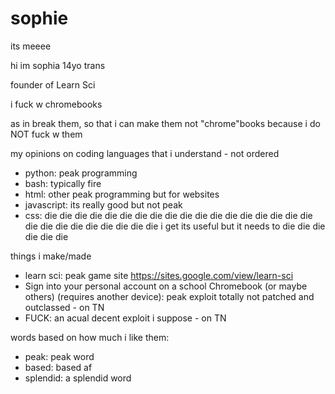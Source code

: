 # sophie
its meeee

hi im sophia 14yo trans

founder of Learn Sci

i fuck w chromebooks

as in break them, so that i can make them not "chrome"books because i do NOT fuck w them

my opinions on coding languages that i understand - not ordered
- python: peak programming
- bash: typically fire
- html: other peak programming but for websites
- javascript: its really good but not peak
- css: die die die die die die die die die die die die die die die die die die die die die die die die die die die i get its useful but it needs to die die die die die die

things i make/made
- learn sci: peak game site    https://sites.google.com/view/learn-sci
- Sign into your personal account on a school Chromebook (or maybe others) (requires another device): peak exploit totally not patched and outclassed - on TN
- FUCK: an acual decent exploit i suppose - on TN

words based on how much i like them:
- peak: peak word
- based: based af
- splendid: a splendid word
